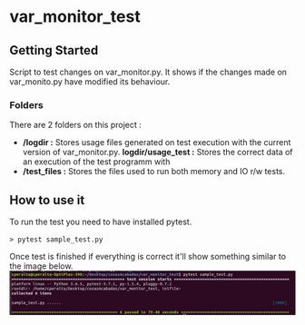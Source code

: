 # var_monitor_test

## Getting Started

Script to test changes on var_monitor.py. It shows if the changes made on var_monito.py have modified its behaviour.  

### Folders 

There are 2 folders on this project : 

* **/logdir :**  Stores usage files generated on test execution with the current version of var_monitor.py. 
	**logdir/usage_test :** Stores the correct data of an execution of the test programm with 
* **/test_files :** Stores the files used to run both memory and IO r/w tests. 

## How to use it 

To run the test you need to have installed pytest. 

```
> pytest sample_test.py
```
Once test is finished if everything is correct it'll show something similar to the image below. 
![Correct Test Results](img/correct_test.png)

